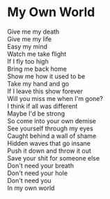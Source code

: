 My Own World
============

Give me my death  
Give me my life  
Easy my mind  
Watch me take flight  
If I fly too high  
Bring me back home  
Show me how it used to be  
Take my hand and go  
If I leave this show forever  
Will you miss me when I'm gone?  
I think if all was different  
Maybe I'd be strong  
So come into your own demise  
See yourself through my eyes  
Caught behind a wall of shame  
Hidden waves that go insane  
Push it down and throw it out  
Save your shit for someone else  
Don't need your breath  
Don't need your hole  
Don't need you  
In my own world  
